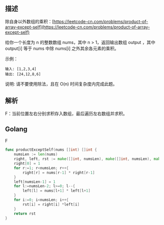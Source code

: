 ## 描述

除自身以外数组的乘积：[https://leetcode-cn.com/problems/product-of-array-except-self](https://leetcode-cn.com/problems/product-of-array-except-self)

给你一个长度为 n 的整数数组 nums，其中 n > 1，返回输出数组 output ，其中 output[i] 等于 nums 中除 nums[i] 之外其余各元素的乘积。

示例：

```
输入: [1,2,3,4]
输出: [24,12,8,6]
```

说明: 请不要使用除法，且在 O(n) 时间复杂度内完成此题。

## 解析

F：当前位置左右分别求积存入数组，最后遍历左右数组并求积。

## Golang

F

```go
func productExceptSelf(nums []int) []int {
    numsLen := len(nums)
    right, left, rst := make([]int, numsLen), make([]int, numsLen), make([]int, numsLen)
    right[0] = 1
    for r:=1; r<numsLen; r++{
        right[r] = nums[r-1] * right[r-1]
    }
    left[numsLen-1] = 1
    for l:=numsLen-2; l>=0; l--{
        left[l] = nums[l+1] * left[l+1]
    }
    for i:=0; i<numsLen; i++{
        rst[i] = right[i] *left[i]
    }
    return rst
}
```

